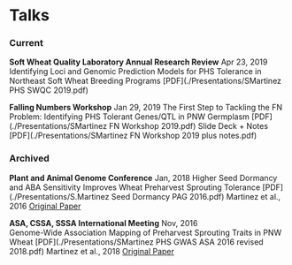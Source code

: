 # Talks  


### Current  
**Soft Wheat Quality Laboratory Annual Research Review** Apr 23, 2019   
Identifying Loci and Genomic Prediction Models for PHS Tolerance in Northeast Soft Wheat Breeding Programs [PDF](./Presentations/SMartinez PHS SWQC 2019.pdf)  

**Falling Numbers Workshop** Jan 29, 2019
The First Step to Tackling the FN Problem: Identifying PHS Tolerant Genes/QTL in PNW Germplasm [PDF](./Presentations/SMartinez FN Workshop 2019.pdf) Slide Deck + Notes [PDF](./Presentations/SMartinez FN Workshop 2019 plus notes.pdf)  

### Archived   
**Plant and Animal Genome Conference** Jan, 2018
Higher Seed Dormancy and ABA Sensitivity Improves Wheat Preharvest Sprouting Tolerance [PDF](./Presentations/S.Martinez Seed Dormancy PAG 2016.pdf) Martinez et al., 2016 [Original Paper](http://link.springer.com/article/10.1007/s10681-016-1763-6)   

**ASA, CSSA, SSSA International Meeting** Nov, 2016    
Genome-Wide Association Mapping of Preharvest Sprouting Traits in PNW Wheat [PDF](./Presentations/SMartinez PHS GWAS ASA 2016 revised 2018.pdf) Martinez et al., 2018 [Original Paper](https://www.frontiersin.org/articles/10.3389/fpls.2018.00141)  
